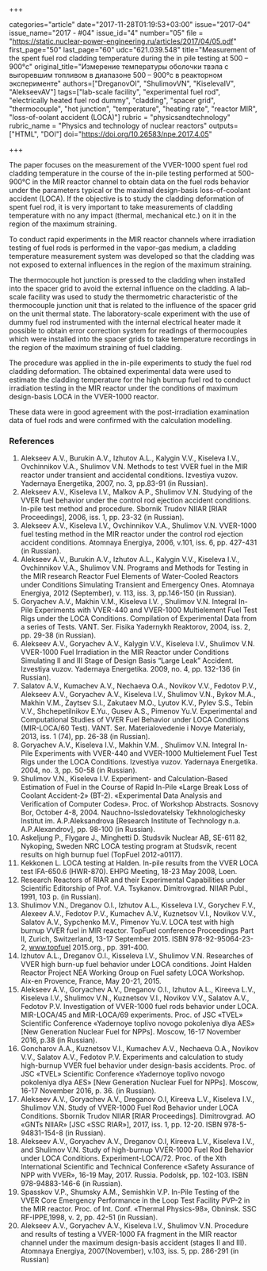 +++

categories="article"
date="2017-11-28T01:19:53+03:00"
issue="2017-04"
issue_name="2017 - #04"
issue_id="4"
number="05"
file = "https://static.nuclear-power-engineering.ru/articles/2017/04/05.pdf"
first_page="50"
last_page="60"
udc="621.039.548"
title="Measurement of the spent fuel rod cladding temperature during the in pile testing at 500 – 900°c"
original_title="Измерение температуры оболочки твэла с выгоревшим топливом в диапазоне 500 – 900°c в реакторном эксперименте"
authors=["DreganovOI", "ShulimovVN", "KiselevaIV", "AlekseevAV"]
tags=["lab-scale facility", "experimental fuel rod", "electrically heated fuel rod dummy", "cladding", "spacer grid", "thermocouple", "hot junction", "temperature", "heating rate", "reactor MIR", "loss-of-oolant accident (LOCA)"]
rubric = "physicsandtechnology"
rubric_name = "Physics and technology of nuclear reactors"
outputs=["HTML", "DOI"]
doi="https://doi.org/10.26583/npe.2017.4.05"

+++

The paper focuses on the measurement of the VVER-1000 spent fuel rod cladding temperature in the course of the in-pile testing performed at 500-900°С in the MIR reactor channel to obtain data on the fuel rods behavior under the parameters typical or the maximal design-basis loss-of-coolant accident (LOCA). If the objective is to study the cladding deformation of spent fuel rod, it is very important to take measurements of cladding temperature with no any impact (thermal, mechanical etc.) on it in the region of the maximum straining.

To conduct rapid experiments in the MIR reactor channels where irradiation testing of fuel rods is performed in the vapor-gas medium, a cladding temperature measurement system was developed so that the cladding was not exposed to external influences in the region of the maximum straining.

The thermocouple hot junction is pressed to the cladding when installed into the spacer grid to avoid the external influence on the cladding. A lab-scale facility was used to study the thermometric characteristic of the thermocouple junction unit that is related to the influence of the spacer grid on the unit thermal state. The laboratory-scale experiment with the use of dummy fuel rod instrumented with the internal electrical heater made it possible to obtain error correction system for readings of thermocouples which were installed into the spacer grids to take temperature recordings in the region of the maximum straining of fuel cladding.

The procedure was applied in the in-pile experiments to study the fuel rod cladding deformation. The obtained experimental data were used to estimate the cladding temperature for the high burnup fuel rod to conduct irradiation testing in the MIR reactor under the conditions of maximum design-basis LOCA in the VVER-1000 reactor.

These data were in good agreement with the post-irradiation examination data of fuel rods and were confirmed with the calculation modelling.

### References

1. Alekseev A.V., Burukin A.V., Izhutov A.L., Kalygin V.V., Kiseleva I.V., Ovchinnikov V.A., Shulimov V.N. Methods to test VVER fuel in the MIR reactor under transient and accidental conditions. Izvestiya vuzov. Yadernaya Energetika, 2007, no. 3, pp.83-91 (in Russian).
2. Alekseev A.V., Kiseleva I.V., Malkov A.P., Shulimov V.N. Studying of the VVER fuel behavior under the control rod ejection accident conditions. In-pile test method and procedure. Sbornik Trudov NIIAR [RIAR Proceedings], 2006, iss. 1, pp. 23-32 (in Russian).
3. Alekseev A.V., Kiseleva I.V., Ovchinnikov V.A., Shulimov V.N. VVER-1000 fuel testing method in the MIR reactor under the control rod ejection accident conditions. Atomnaya Energiya, 2006, v.101, iss. 6, pp. 427-431 (in Russian).
4. Alekseev A.V., Burukin A.V., Izhutov A.L., Kalygin V.V., Kiseleva I.V., Ovchinnikov V.A., Shulimov V.N. Programs and Methods for Testing in the MIR research Reactor Fuel Elements of Water-Cooled Reactors under Conditions Simulating Transient and Emergency Ones. Atomnaya Energiya, 2012 (September), v. 113, iss. 3, pp.146-150 (in Russian).
5. Goryachev A.V., Makhin V.M., Kiseleva I.V. , Shulimov V.N. Integral In-Pile Experiments with VVER-440 and VVER-1000 Multielement Fuel Test Rigs under the LOCA Conditions. Compilation of Experimental Data from a series of Tests. VANT. Ser. Fisika Yadernykh Reaktorov, 2004, iss. 2, pp. 29-38 (in Russian).
6. Alekseev A.V., Goryachev A.V., Kalygin V.V., Kiseleva I.V., Shulimov V.N. VVER-1000 Fuel Irradiation in the MIR Reactor under Conditions Simulating II and III Stage of Design Basis “Large Leak” Accident. Izvestiya vuzov. Yadernaya Energetika. 2009, no. 4, pp. 132-136 (in Russian).
7. Salatov A.V., Kumachev A.V., Nechaeva O.A., Novikov V.V., Fedotov P.V., Alekseev A.V., Goryachev A.V., Kiseleva I.V., Shulimov V.N., Bykov M.A., Makhin V.M., Zaytsev S.I., Zakutaev M.O., Lyutov K.V., Pylev S.S., Tebin V.V., Shchepetilnikov E.Yu., Gusev A.S., Pimenov Yu.V. Experimental and Computational Studies of VVER Fuel Behavior under LOCA Conditions (MIR-LOCA/60 Test). VANT. Ser. Materialovedenie i Novye Materialy, 2013, iss. 1 (74), pp. 26-38 (in Russian).
8. Goryachev A.V., Kiseleva I.V., Makhin V.M. , Shulimov V.N. Integral In-Pile Experiments with VVER-440 and VVER-1000 Multielement Fuel Test Rigs under the LOCA Conditions. Izvestiya vuzov. Yadernaya Energetika. 2004, no. 3, pp. 50-58 (in Russian).
9. Shulimov V.N., Kiseleva I.V. Experiment- and Calculation-Based Estimation of Fuel in the Course of Rapid In-Pile «Large Break Loss of Coolant Accident-2» (BT-2). «Experimental Data Analysis and Verification of Computer Codes». Proc. of Workshop Abstracts. Sosnovy Bor, October 4-8, 2004. Nauchno-Issledovatelsky Tekhnologichesky Institut im. A.P.Aleksandrova [Research Institute of Technology n.a. A.P.Alexandrov], pp. 98-100 (in Russian).
10. Askeljung P., Flygare J., Minghetti D. Studsvik Nuclear AB, SE-611 82, Nykoping, Sweden NRC LOCA testing program at Studsvik, recent results on high burnup fuel (TopFuel 2012-a0117).
11. Kekkonen L. LOCA testing at Halden. In-pile results from the VVER LOCA test IFA-650.6 (HWR-870). EHPG Meeting, 18-23 May 2008, Loen.
12. Research Reactors of RIAR and their Experimental Capabilities under Scientific Editorship of Prof. V.A. Tsykanov. Dimitrovgrad. NIIAR Publ., 1991, 103 p. (in Russian).
13. Shulimov V.N., Dreganov O.I., Izhutov A.L., Kisseleva I.V., Gorychev F.V., Alexeev A.V., Fedotov P.V., Kumachev A.V., Kuznetsov V.I., Novikov V.V., Salatov A.V., Sypchenko M.V., Pimenov Yu.V. LOCA test with high burnup VVER fuel in MIR reactor. TopFuel conference Proceedings Part II, Zurich, Switzerland, 13-17 September 2015. ISBN 978-92-95064-23-2, www.topfuel 2015.org., pp. 391-400.
14. Izhutov A.L., Dreganov O.I., Kisseleva I.V., Shulimov V.N. Researches of VVER high burn-up fuel behavior under LOCA conditions. Joint Halden Reactor Project NEA Working Group on Fuel safety LOCA Workshop. Aix-en Provence, France, May 20-21, 2015.
15. Alekseev A.V., Goryachev A.V., Dreganov O.I., Izhutov A.L., Kireeva L.V., Kiseleva I.V., Shulimov V.N., Kuznetsov V.I., Novikov V.V., Salatov A.V., Fedotov P.V. Investigation of VVER-1000 fuel rods behavior under LOCA. MIR-LOCA/45 and MIR-LOCA/69 experiments. Proc. of JSC «TVEL» Scientific Conference «Yadernoye toplivo novogo pokoleniya dlya AES» [New Generation Nuclear Fuel for NPPs]. Moscow, 16-17 November 2016, p.38 (in Russian).
16. Goncharov A.A., Kuznetsov V.I., Kumachev A.V., Nechaeva O.A., Novikov V.V., Salatov A.V., Fedotov P.V. Experiments and calculation to study high-burnup VVER fuel behavior under design-basis accidents. Proc. of JSC «TVEL» Scientific Conference «Yadernoye toplivo novogo pokoleniya dlya AES» [New Generation Nuclear Fuel for NPPs]. Moscow, 16-17 November 2016, p. 36. (in Russian).
17. Alekseev A.V., Goryachev A.V., Dreganov O.I, Kireeva L.V., Kiseleva I.V., Shulimov V.N. Study of VVER-1000 Fuel Rod Behavior under LOCA Conditions. Sbornik Trudov NIIAR [RIAR Proceedings]. Dimitrovgrad. AO «GNTs NIIAR» [JSC «SSC RIAR»], 2017, iss. 1, pp. 12-20. ISBN 978-5-94831-154-8 (in Russian).
18. Alekseev A.V., Goryachev A.V., Dreganov O.I, Kireeva L.V., Kiseleva I.V., and Shulimov V.N. Study of high-burnup VVER-1000 Fuel Rod Behavior under LOCA Conditions. Experiment-LOCA/72. Proc. of the Xth International Scientific and Technical Conference «Safety Assurance of NPP with VVER», 16-19 May, 2017. Russia. Podolsk, pp. 102-103. ISBN 978-94883-146-6 (in Russian).
19. Spasskov V.P., Shumsky A.M., Semishkin V.P. In-Pile Testing of the VVER Core Emergency Performance in the Loop Test Facility PVP-2 in the MIR reactor. Proc. of Int. Conf. «Thermal Physics-98», Obninsk. SSC RF-IPPE,1998, v. 2, pp. 42-51 (in Russian).
20. Alekseev A.V., Goryachev A.V., Kiseleva I.V., Shulimov V.N. Procedure and results of testing a VVER-1000 FA fragment in the MIR reactor channel under the maximum design-basis accident (stages II and III). Atomnaya Energiya, 2007(November), v.103, iss. 5, pp. 286-291 (in Russian)